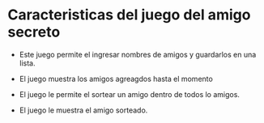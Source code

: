 <h1>Caracteristicas del juego del amigo secreto</h1>

- Este juego permite el ingresar nombres de amigos y guardarlos en una lista.
  
- El juego muestra los amigos agreagdos hasta el momento
  
- El juego le permite el sortear un amigo dentro de todos lo amigos.
  
- El juego le muestra el amigo sorteado.
